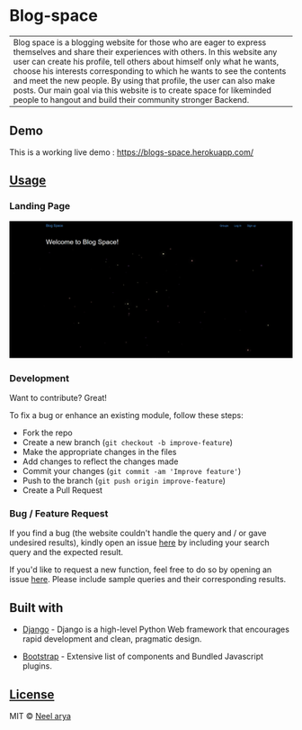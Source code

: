 # Blog-space

<table>
<tr>
<td>
  Blog space is a blogging website for those who are eager to express
themselves and share their experiences with others. In this website any
user can create his profile, tell others about himself only what he wants,
choose his interests corresponding to which he wants to see the contents
and meet the new people. By using that profile, the user can also make
posts. Our main goal via this website is to create space for likeminded
people to hangout and build their community stronger Backend.
</td>
</tr>
</table>

## Demo
This is a working live demo : https://blogs-space.herokuapp.com/

## [Usage](https://blogs-space.herokuapp.com/) 

### Landing Page

![](https://github.com/neelarya19/Blog-space/blob/master/blogspace/blog-space.png)

### Development
Want to contribute? Great!

To fix a bug or enhance an existing module, follow these steps:

- Fork the repo
- Create a new branch (`git checkout -b improve-feature`)
- Make the appropriate changes in the files
- Add changes to reflect the changes made
- Commit your changes (`git commit -am 'Improve feature'`)
- Push to the branch (`git push origin improve-feature`)
- Create a Pull Request 

### Bug / Feature Request

If you find a bug (the website couldn't handle the query and / or gave undesired results), kindly open an issue [here](https://github.com/neelarya19/Blog-space/issues/new) by including your search query and the expected result.

If you'd like to request a new function, feel free to do so by opening an issue [here](https://github.com/neelarya19/Blog-space/issues/new). Please include sample queries and their corresponding results.

## Built with

- [Django](https://docs.djangoproject.com/en/4.0/) - Django is a high-level Python Web framework that encourages rapid development and clean, pragmatic design.

- [Bootstrap](http://getbootstrap.com/) - Extensive list of components and  Bundled Javascript plugins.

## [License](https://github.com/neelarya19/Blog-space/blob/master/LICENSE)

MIT © [Neel arya](https://github.com/neelarya19/)


